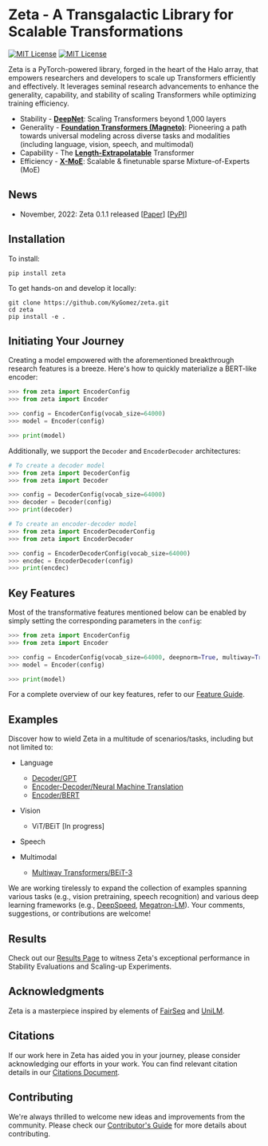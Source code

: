 # Zeta - A Transgalactic Library for Scalable Transformations

<p>
  <a href="https://github.com/KyGomez/zeta/blob/main/LICENSE"><img alt="MIT License" src="https://img.shields.io/badge/license-MIT-blue.svg" /></a>
  <a href="https://pypi.org/project/zeta"><img alt="MIT License" src="https://badge.fury.io/py/zeta.svg" /></a>
</p>

Zeta is a PyTorch-powered library, forged in the heart of the Halo array, that empowers researchers and developers to scale up Transformers efficiently and effectively. It leverages seminal research advancements to enhance the generality, capability, and stability of scaling Transformers while optimizing training efficiency.

- Stability - [**DeepNet**](https://arxiv.org/abs/2203.00555): Scaling Transformers beyond 1,000 layers 
- Generality - [**Foundation Transformers (Magneto)**](https://arxiv.org/abs/2210.06423): Pioneering a path towards universal modeling across diverse tasks and modalities (including language, vision, speech, and multimodal)
- Capability - The [**Length-Extrapolatable**](https://arxiv.org/abs/2212.10554) Transformer
- Efficiency - [**X-MoE**](https://arxiv.org/abs/2204.09179): Scalable & finetunable sparse Mixture-of-Experts (MoE)

## News

- November, 2022: Zeta 0.1.1 released [[Paper](https://arxiv.org/abs/2211.13184)] [[PyPI](https://pypi.org/project/zeta/)]

## Installation

To install:
```
pip install zeta
```

To get hands-on and develop it locally:
```
git clone https://github.com/KyGomez/zeta.git
cd zeta
pip install -e .
```

## Initiating Your Journey

Creating a model empowered with the aforementioned breakthrough research features is a breeze. Here's how to quickly materialize a BERT-like encoder:

```python
>>> from zeta import EncoderConfig
>>> from zeta import Encoder

>>> config = EncoderConfig(vocab_size=64000)
>>> model = Encoder(config)

>>> print(model)
```

Additionally, we support the `Decoder` and `EncoderDecoder` architectures:

```python
# To create a decoder model
>>> from zeta import DecoderConfig
>>> from zeta import Decoder

>>> config = DecoderConfig(vocab_size=64000)
>>> decoder = Decoder(config)
>>> print(decoder)

# To create an encoder-decoder model
>>> from zeta import EncoderDecoderConfig
>>> from zeta import EncoderDecoder

>>> config = EncoderDecoderConfig(vocab_size=64000)
>>> encdec = EncoderDecoder(config)
>>> print(encdec)
```

## Key Features

Most of the transformative features mentioned below can be enabled by simply setting the corresponding parameters in the `config`:

```python
>>> from zeta import EncoderConfig
>>> from zeta import Encoder

>>> config = EncoderConfig(vocab_size=64000, deepnorm=True, multiway=True)
>>> model = Encoder(config)

>>> print(model)
```

For a complete overview of our key features, refer to our [Feature Guide](features.md).

## Examples

Discover how to wield Zeta in a multitude of scenarios/tasks, including but not limited to:

- Language
  * [Decoder/GPT](examples/fairseq/README.md#example-gpt-pretraining)
  * [Encoder-Decoder/Neural Machine Translation](examples/fairseq/README.md#example-machine-translation)
  * [Encoder/BERT](examples/fairseq/README.md#example-bert-pretraining)

- Vision
  * ViT/BEiT [In progress]

- Speech

- Multimodal
  * [Multiway Transformers/BEiT-3](https://github.com/KyGomez/unilm/tree/master/beit3)

We are working tirelessly to expand the collection of examples spanning various tasks (e.g., vision pretraining, speech recognition) and various deep learning frameworks (e.g., [DeepSpeed](https://github.com/KyGomez/DeepSpeed), [Megatron-LM](https://github.com/NVIDIA/Megatron-LM)). Your comments, suggestions, or contributions are welcome!

## Results

Check out our [Results Page](results.md) to witness Zeta's exceptional performance in Stability Evaluations and Scaling-up Experiments.

## Acknowledgments

Zeta is a masterpiece inspired by elements of [FairSeq](https://github.com/facebookresearch/fairseq) and [UniLM](https://github.com/KyGomez/unilm).

## Citations

If our work here in Zeta has aided you in your journey, please consider acknowledging our efforts in your work. You can find relevant citation details in our [Citations Document](citations.md).

## Contributing

We're always thrilled to welcome new ideas and improvements from the community. Please check our [Contributor's Guide](contributing.md) for more details about contributing.
